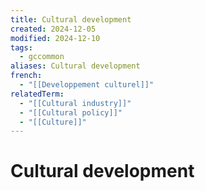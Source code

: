 ```yaml
---
title: Cultural development
created: 2024-12-05
modified: 2024-12-10
tags:
  - gccommon
aliases: Cultural development
french:
  - "[[Developpement culturel]]"
relatedTerm:
  - "[[Cultural industry]]"
  - "[[Cultural policy]]"
  - "[[Culture]]"
---
```

# Cultural development
